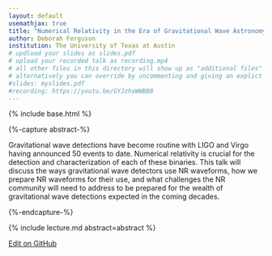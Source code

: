 ```yaml
---
layout: default
usemathjax: true
title: "Numerical Relativity in the Era of Gravitational Wave Astronomy"
author: Deborah Ferguson
institution: The University of Texas at Austin
# updload your slides as slides.pdf
# upload your recorded talk as recording.mp4
# all other files in this directory will show up as "additional files"
# alternatively you can override by uncommenting and giving an explict URL:
#slides: myslides.pdf
#recording: https://youtu.be/GYJzhxWWBB8
---
```

{% include base.html %}

{%-capture abstract-%}

Gravitational wave detections have become routine with LIGO and Virgo having announced 50 events to date.
Numerical relativity is crucial for the detection and characterization of each of these binaries.
This talk will discuss the ways gravitational wave detectors use NR waveforms, how we prepare NR waveforms for their use, and what challenges the NR community will need to address to be prepared for the wealth of gravitational wave detections expected in the coming decades.

{%-endcapture-%}

<div class="col-xs-12" markdown="1">
{% include lecture.md abstract=abstract %}

[Edit on GitHub](https://github.com/EinsteinToolkit/et2021uiuc/edit/master/{{page.path}})
</div>
